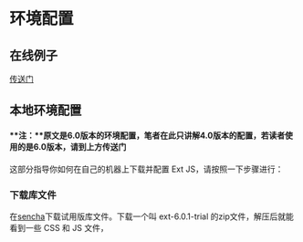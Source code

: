 # 环境配置
## 在线例子
[传送门](https://www.tutorialspoint.com/extjs/extjs_environment_setup.htm)
## 本地环境配置
#### **注：**原文是6.0版本的环境配置，笔者在此只讲解4.0版本的配置，若读者使用的是6.0版本，请到上方传送门
这部分指导你如何在自己的机器上下载并配置 Ext JS，请按照一下步骤进行：
### 下载库文件
在[sencha](https://www.sencha.com)下载试用版库文件。下载一个叫 ext-6.0.1-trial 的zip文件，解压后就能看到一些 CSS 和 JS 文件，
